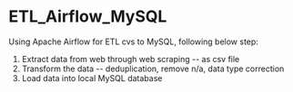 # ETL_Airflow_MySQL
Using Apache Airflow for ETL cvs to MySQL, following below step:
1. Extract data from web through web scraping -- as csv file
2. Transform the data -- deduplication, remove n/a, data type correction
3. Load data into local MySQL database
